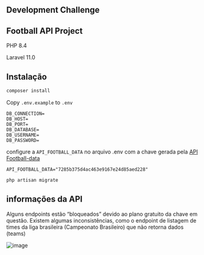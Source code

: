 ## Development Challenge

## Football API Project

PHP 8.4

Laravel 11.0

## Instalação

  ```php
  composer install
  ```

Copy   ``` .env.example ``` to ```.env```

```
DB_CONNECTION=
DB_HOST=
DB_PORT=
DB_DATABASE=
DB_USERNAME=
DB_PASSWORD=
```

configure a ``` API_FOOTBALL_DATA ``` no arquivo .env com a chave gerada pela [API Football-data](https://www.football-data.org/documentation/quickstart)

``` API_FOOTBALL_DATA="7285b375d4ac463e9167e24d85aed228" ```

  ```php
  php artisan migrate
  ```

## informações da API

Alguns endpoints estão “bloqueados” devido ao plano gratuito da chave em questão. Existem algumas inconsistências, como o endpoint de listagem de times da liga brasileira (Campeonato Brasileiro) que não retorna dados (teams)

![image](https://github.com/user-attachments/assets/f707f5ee-6291-4a88-80c8-088100250efd)
